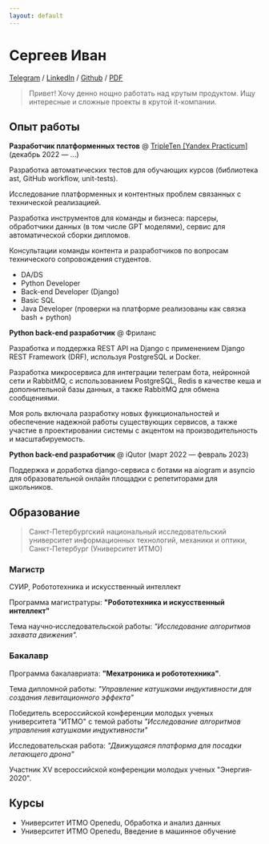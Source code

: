 ```yaml
---
layout: default
---
```


# Сергеев Иван


[Telegram](https://t.me/Sergeevid) / [LinkedIn](https://www.linkedin.com/in/ivan-sergeev-b0b659254/) / [Github](https://github.com/seroburomalinoviy) / [PDF](./CV.pdf)

>Привет! Хочу денно нощно работать над крутым продуктом.
Ищу интересные и сложные проекты в крутой it-компании.


## Опыт работы

**Разработчик платформенных тестов** @ [TripleTen \[Yandex Practicum\]](https://tripleten.com) (декабрь 2022 — ...)

Разработка автоматических тестов для обучающих курсов (библиотека ast, GitHub workflow, unit-tests).

Исследование платформенных и контентных проблем связанных с технической реализацией.

Разработка инструментов для команды и бизнеса: парсеры, обработчики данных (в том числе GPT моделями), сервис для автоматической сборки дипломов.

Консультации команды контента и разработчиков по вопросам технического сопровождения студентов.

- DA/DS
- Python Developer
- Back-end Developer (Django)
- Basic SQL
- Java Developer (проверки на платформе реализованы как связка bash + python)

**Python back-end разработчик** @ Фриланс

Разработка и поддержка REST API на Django с применением Django REST Framework (DRF), используя PostgreSQL и Docker.

Разработка микросервиса для интеграции телеграм бота, нейронной сети и RabbitMQ, с использованием PostgreSQL, Redis в качестве кеша и дополнительной базы данных, а также RabbitMQ для обмена сообщениями.

Моя роль включала разработку новых функциональностей и обеспечение надежной работы существующих сервисов, а также участие в проектировании системы с акцентом на производительность и масштабируемость.

**Python back-end разработчик** @ iQutor (март 2022 — февраль 2023)

Поддержка и доработка django-сервиса с ботами на aiogram и asyncio для образовательной онлайн площадки с репетиторами для школьников.

## Образование

>Санкт-Петербургский национальный исследовательский университет информационных технологий, механики и оптики, Санкт-Петербург (Университет ИТМО)

### Магистр

СУИР, Робототехника и искусственный интеллект

Программа магистратуры: **"Робототехника и искусственный интеллект"**

Тема научно‐исследовательской работы: _"Исследование алгоритмов захвата движения"._

### Бакалавр

Программа бакалавриата: **"Мехатроника и робототехника"**. 

Тема дипломной работы: _"Управление катушками индуктивности для создания левитационного эффекта"_

Победитель всероссийской конференции молодых ученых университета "ИТМО" с темой работы _"Исследование алгоритмов управления катушками индуктивности"_

Исследовательская работа: _"Движущаяся платформа для посадки летающего дрона"_

Участник XV всероссийской конференции молодых ученых "Энергия‐2020".

## Курсы

- Университет ИТМО
Openedu, Обработка и анализ данных
- Университет ИТМО
Openedu, Введение в машинное обучение